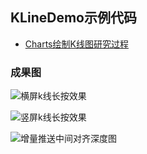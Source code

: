 ## KLineDemo示例代码

- [Charts绘制K线图研究过程](https://www.jianshu.com/p/f70fe1730357)

### 成果图

![横屏k线长按效果](https://github.com/iCoobin/KLineDemo/blob/master/%E6%A8%AA%E5%B1%8Fk%E7%BA%BF%E9%95%BF%E6%8C%89%E6%95%88%E6%9E%9C.png)

![竖屏k线长按效果](https://github.com/iCoobin/KLineDemo/blob/master/%E7%AB%96%E5%B1%8Fk%E7%BA%BF%E9%95%BF%E6%8C%89%E6%95%88%E6%9E%9C.png)

![增量推送中间对齐深度图](https://github.com/iCoobin/KLineDemo/blob/master/%E5%A2%9E%E9%87%8F%E6%8E%A8%E9%80%81%E4%B8%AD%E9%97%B4%E5%AF%B9%E9%BD%90%E6%B7%B1%E5%BA%A6%E5%9B%BE.png)
